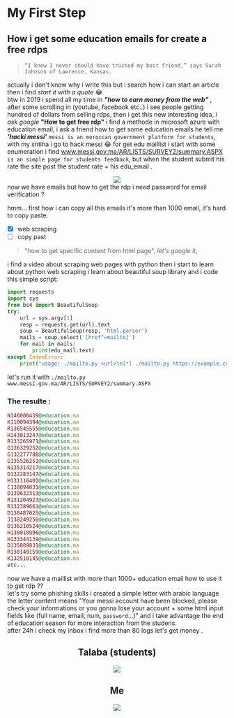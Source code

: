 
# My First Step
## How i get some education emails for create a free rdps


>     “I knew I never should have trusted my best friend,” says Sarah Johnson of Lawrence, Kansas.

actually i don't know why i write this but i search how i can start an article then i find *start it with a quote* :joy: 
\
btw in 2019 i spend all my time in ***"how to earn money from the web"*** , after some scrolling in (youtube, facebook etc..) i see people getting hundred of dollars from selling rdps, then i get this new interesting idea, *i ask google* **"How to get free rdp"** i find a methode in microsoft azure with education email, i ask a friend how to get some education emails he tell me ***'hacki messi'*** `messi is an moroccan government platform for students`, with my sntiha  i go to hack messi :joy: for get edu maillist i start with some enumeration i find www.messi.gov.ma/AR/LISTS/SURVEY2/summary.ASPX `is an simple page for students feedback`, but when the student submit his rate the site post the student rate + his edu_email .
<center><img src="https://i.ibb.co/tMkjSzx/Screenshot-from-2022-07-24-01-16-09.jpg"></center>now we have emails but how to get the rdp i need password for email verification ?

hmm... first how i can copy all this emails it's more than 1000 email, it's hard to copy paste.

- [x] web scraping
- [ ] copy past

> "how to get specific content from html page", *let's google it*,
> 
i find  a video about scraping web pages with python then i start to learn about python web scraping i learn about <red>beautiful soup</red> library and i code this simple script:
```python
import requests
import sys
from bs4 import BeautifulSoup
try:
    url = sys.argv[1]
    resp = requests.get(url).text
    soup = BeautifulSoup(resp, 'html.parser')
    mails = soup.select('[href^=mailto]')
    for mail in mails:
        print(edu_mail.text)
except IndexError:
    print("usage: ./mailto.py <url>\n[*] ./mailto.py https://example.com")
```
let's run it with
`./mailto.py www.messi.gov.ma/AR/LISTS/SURVEY2/summary.ASPX`
### The resulte :
```ruby
N146000439@education.ma
K110094394@education.ma
R136545555@education.ma
H143013247@education.ma
R133265971@education.ma
G136329252@education.ma
G132277788@education.ma
G135526251@education.ma
N135314217@education.ma
D132283147@education.ma
H131116402@education.ma
C138094831@education.ma
D139632313@education.ma
R131204923@education.ma
R132389661@education.ma
D138487025@education.ma
J138249256@education.ma
D136210524@education.ma
H130010996@education.ma
H133344139@education.ma
D135889831@education.ma
R130149159@education.ma
K132510145@education.ma
etc...
```
now we have a maillist with more than 1000+ education email how to use it to get rdp ??
\
let's try some phishing skills i created a simple letter with arabic language the letter content means
"Your messi account have been blocked, please check your informations or you gonna lose your account + some html input fields like (full name, email, num, `password`...)"
and i take advantage the end of education season for more interaction from the studens.
\
after 24h i check my inbox i find more than 80 logs let's get money .


## <center>Talaba (students)</center>
<center><img src="https://i0.wp.com/hespress.news/wp-content/uploads/2020/07/%D9%85%D8%B5%D8%B7%D9%81%D9%89-%D8%AA%D8%A7%D9%87-%D8%AA%D8%A7%D9%877.jpg"></center>

## <center>Me</center>
<center><img src="https://media.giphy.com/media/LdOyjZ7io5Msw/giphy.gif"></center>
